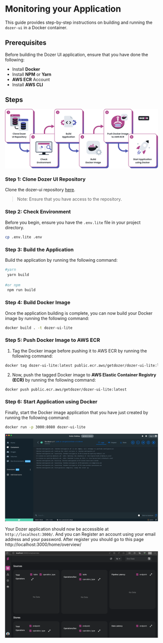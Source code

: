 # Monitoring your Application

This guide provides step-by-step instructions on building and running the `dozer-ui` in a Docker container.

## Prerequisites
Before building the Dozer UI application, ensure that you have done the following:
- Install __Docker__
- Install __NPM__ or __Yarn__
- __AWS ECR__ Account
- Install __AWS CLI__

## Steps
![Monitoring Image 1](./monitoring-image3.png)

### Step 1: Clone Dozer UI Repository
Clone the dozer-ui repository [here](https://github.com/getdozer/dozer-ui).
> Note: Ensure that you have access to the repository.

### Step 2: Check Environment
Before you begin, ensure you have the `.env.lite` file in your project directory.
```bash
cp .env.lite .env
```

### Step 3: Build the Application
Build the application by running the following command:
```bash
#yarn
 yarn build

#or npm
 npm run build
```

### Step 4: Build Docker Image
Once the application building is complete, you can now build your Docker image by running the following command:
```bash
docker build . -t dozer-ui-lite
```

### Step 5: Push Docker Image to AWS ECR
  1. Tag the Docker image before pushing it to AWS ECR by running the following command:
  ```bash
  docker tag dozer-ui-lite:latest public.ecr.aws/getdozer/dozer-ui-lite:latest
  ```
  2. Now, push the tagged Docker image to __AWS Elastic Container Registry (ECR)__ by running the following command:
  ```bash
  docker push public.ecr.aws/getdozer/dozer-ui-lite:latest
  ```
### Step 6: Start Application using Docker
Finally, start the Docker image application that  you have  just created by running the following command:
```bash
docker run -p 3000:8080 dozer-ui-lite
```
![Image 2](./monitoring-image2.png)

Your Dozer application should now be accessible at `http://localhost:3000/`. And you can Register an account using your email address and your password. After register you should go to this page http://localhost:3000/home/overview/

![Image 3](./monitoring-image1.png)



